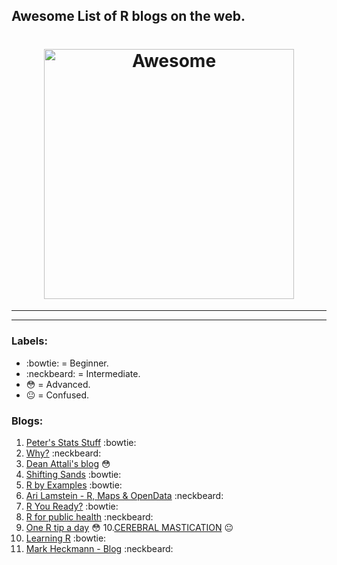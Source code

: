 ## Awesome List of R blogs on the web. 

<h1 align="center">
	<img width="400" src="https://howtolearn.me/wp-content/uploads/2014/08/r-programming-logo.png" alt="Awesome">
</h1>


----------


----------


### Labels:
-  :bowtie: = Beginner.
-  :neckbeard: = Intermediate.
-  :flushed: = Advanced.
-  :neutral_face: = Confused.

### Blogs:

 1. [Peter's Stats Stuff](http://ellisp.github.io/blog/) :bowtie: 
 2. [Why?](https://csgillespie.wordpress.com/) :neckbeard:
 3. [Dean Attali's blog](http://deanattali.com/) :flushed:
 4. [Shifting Sands](http://petewerner.blogspot.com/) :bowtie:
 5. [R by Examples](http://rbyexamples.blogspot.com/) :bowtie:
 6. [Ari Lamstein - R, Maps & OpenData](http://www.arilamstein.com/blog/) :neckbeard:
 7. [R You Ready?](https://ryouready.wordpress.com/) :bowtie:
 8. [R for public health](http://rforpublichealth.blogspot.com/) :neckbeard:
 9. [One R tip a day](http://onertipaday.blogspot.com/) :flushed:
 10.[CEREBRAL MASTICATION](http://www.cerebralmastication.com/tag/r/) :neutral_face:
 11. [Learning R](https://learnr.wordpress.com/) :bowtie:
 12. [Mark Heckmann - Blog](https://markheckmann.wordpress.com/category/r-r-code/) :neckbeard:

